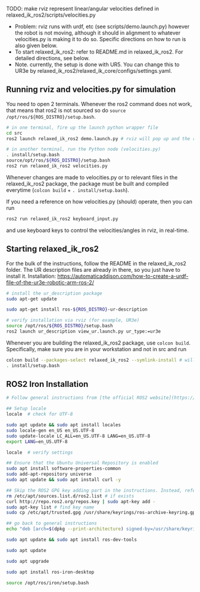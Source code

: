 TODO: make rviz represent linear/angular velocities defined in relaxed_ik_ros2/scripts/velocities.py
- Problem: rviz runs with urdf, etc (see scripts/demo.launch.py) however the robot is not moving, although it should in alignment to whatever velocities.py is making it to do so. Specific directions on how to run is also given below.
- To start relaxed_ik_ros2: refer to README.md in relaxed_ik_ros2. For detailed directions, see below.
- Note. currently, the setup is done with UR5. You can change this to UR3e by relaxed_ik_ros2/relaxed_ik_core/configs/settings.yaml.


## Running rviz and velocities.py for simulation
You need to open 2 terminals. Whenever the ros2 command does not work, that means that ros2 is not sourced so do ``source /opt/ros/${ROS_DISTRO}/setup.bash``.

```bash
# in one terminal, fire up the launch python wrapper file
cd src
ros2 launch relaxed_ik_ros2 demo.launch.py # rviz will pop up and the robot will be shown. There should be a blue light on for the RobotModel (meaning no errors)

# in another terminal, run the Python node (velocities.py)
. install/setup.bash
source/opt/ros/${ROS_DISTRO}/setup.bash
ros2 run relaxed_ik_ros2 velocities.py
```
Whenever changes are made to velocities.py or to relevant files in the relaxed_ik_ros2 package, the package must be built and compiled everytime (`colcon build`  +  `. install/setup.bash`).

If you need a reference on how velocities.py (should) operate, then you can run 
```bash
ros2 run relaxed_ik_ros2 keyboard_input.py
```
and use keyboard keys to control the velocities/angles in rviz, in real-time.

## Starting relaxed_ik_ros2
For the bulk of the instructions, follow the README in the relaxed_ik_ros2 folder. 
The UR description files are already in there, so you just have to install it.
Installation: https://automaticaddison.com/how-to-create-a-urdf-file-of-the-ur3e-robotic-arm-ros-2/

```bash
# install the ur_description package
sudo apt-get update

sudo apt-get install ros-${ROS_DISTRO}-ur-description

# verify installation via rviz (for example, UR3e)
source /opt/ros/${ROS_DISTRO}/setup.bash
ros2 launch ur_description view_ur.launch.py ur_type:=ur3e
```

Whenever you are building the relaxed_ik_ros2 package, use ``colcon build``.
Specifically, make sure you are in your workstation and not in src and run 
```bash
colcon build --packages-select relaxed_ik_ros2 --symlink-install # will take about 3 ~ 8 seconds
. install/setup.bash
```

## ROS2 Iron Installation

```bash
# Follow general instructions from [the official ROS2 website](https://docs.ros.org/en/iron/Installation/Ubuntu-Install-Debians.html)

## Setup locale
locale  # check for UTF-8

sudo apt update && sudo apt install locales
sudo locale-gen en_US en_US.UTF-8
sudo update-locale LC_ALL=en_US.UTF-8 LANG=en_US.UTF-8
export LANG=en_US.UTF-8

locale  # verify settings

## Ensure that the Ubuntu Universal Repository is enabled
sudo apt install software-properties-common
sudo add-apt-repository universe
sudo apt update && sudo apt install curl -y

## Skip the ROS2 GPG key adding part in the instructions. Instead, refer to post [here](https://answers.ros.org/question/410123/ubuntu-2204-ros2-humble-installing-error-gpg-libc-bin/).
rm /etc/apt/sources.list.d/ros2.list # if exists
curl http://repo.ros2.org/repos.key | sudo apt-key add -
sudo apt-key list # find key name
sudo cp /etc/apt/trusted.gpg /usr/share/keyrings/ros-archive-keyring.gpg

## go back to general instructions
echo "deb [arch=$(dpkg --print-architecture) signed-by=/usr/share/keyrings/ros-archive-keyring.gpg] http://packages.ros.org/ros2/ubuntu $(. /etc/os-release && echo $UBUNTU_CODENAME) main" | sudo tee /etc/apt/sources.list.d/ros2.list > /dev/null

sudo apt update && sudo apt install ros-dev-tools

sudo apt update

sudo apt upgrade

sudo apt install ros-iron-desktop

source /opt/ros/iron/setup.bash
```
